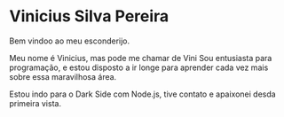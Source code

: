 # Vinicius Silva Pereira

Bem vindoo ao meu esconderijo.

Meu nome é Vinicius, mas pode me chamar de Vini
Sou entusiasta para programação, e estou disposto a ir longe para aprender cada vez mais sobre essa maravilhosa área.

Estou indo para o Dark Side com Node.js, tive contato e apaixonei desda primeira vista.
